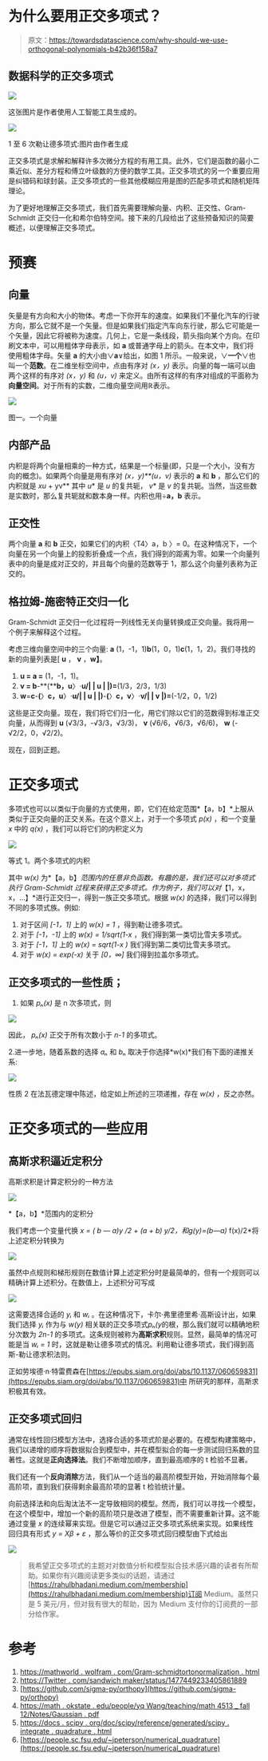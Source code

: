 # 为什么要用正交多项式？

> 原文：<https://towardsdatascience.com/why-should-we-use-orthogonal-polynomials-b42b36f158a7>

## 数据科学的正交多项式

![](img/874a285af81234b30a75cdb8361ec3d3.png)

这张图片是作者使用人工智能工具生成的。

![](img/84315420d47af755b36c443d0a120c30.png)

1 至 6 次勒让德多项式:图片由作者生成

正交多项式是求解和解释许多次微分方程的有用工具。此外，它们是函数的最小二乘近似、差分方程和傅立叶级数的方便的数学工具。正交多项式的另一个重要应用是纠错码和球封装。正交多项式的一些其他模糊应用是图的匹配多项式和随机矩阵理论。

为了更好地理解正交多项式，我们首先需要理解向量、内积、正交性、Gram-Schmidt 正交归一化和希尔伯特空间。接下来的几段给出了这些预备知识的简要概述，以便理解正交多项式。

# 预赛

## 向量

矢量是有方向和大小的物体。考虑一下你开车的速度。如果我们不量化汽车的行驶方向，那么它就不是一个矢量。但是如果我们指定汽车向东行驶，那么它可能是一个矢量，因此它将被称为速度。几何上，它是一条线段，箭头指向某个方向。在印刷文本中，可以用粗体字母表示，如 **a** 或普通字母上的箭头。在本文中，我们将使用粗体字母。矢量 **a** 的大小由∨**a**∨给出，如图 1 所示。一般来说，∨**一个**∨也叫一个**范数**。在二维坐标空间中，点由有序对 *(x，y)* 表示。向量的每一端可以由两个这样的有序对 *(x，y)* 和 *(u，v)* 来定义。由所有这样的有序对组成的平面称为**向量空间**。对于所有的实数，二维向量空间用ℝ表示。

![](img/cd22ed36ba10cfb5fb49e0ad9c997290.png)

图一。一个向量

## 内部产品

内积是将两个向量相乘的一种方式，结果是一个标量(即，只是一个大小，没有方向的概念)。如果两个向量是用有序对 *(x，y)**(u，v)* 表示的 **a** 和 **b** ，那么它们的内积就是 *xu* + yv** 其中 *u** 是 *u* 的复共轭， *v** 是 *v* 的复共轭。当然，当这些数是实数时，那么复共轭就和数本身一样。内积也用÷**a，b** 表示。

## 正交性

两个向量 **a** 和 **b** 正交，如果它们的内积〈T4〉a，b 〉= 0。在这种情况下，一个向量在另一个向量上的投影折叠成一个点，我们得到的距离为零。如果一个向量列表中的向量是成对正交的，并且每个向量的范数等于 1，那么这个向量列表称为正交的。

## 格拉姆-施密特正交归一化

Gram-Schmidt 正交归一化过程将一列线性无关向量转换成正交向量。我将用一个例子来解释这个过程。

考虑三维向量空间中的三个向量: **a** (1，-1，1)**b**(1，0，1)**c**(1，1，2)。我们寻找的新的向量列表是[ **u** ， **v** ，**w】**。

1.  **u = a =** (1，-1，1)。
2.  **v = b**-**(****b，u**〉⋅**u/| | u | |)=**(1/3，2/3，1/3)
3.  **w**=**c**-**(**〉**c，u**〉⋅**u/| | u | |)**-**(**〉**c，v**〉⋅**v/| | v |)=**(-1/2，0，1/2)

这些是正交向量。现在，我们将它们归一化，用它们除以它们的范数得到标准正交向量，从而得到 **u** (√3/3，-√3/3，√3/3)， **v** (√6/6，√6/3，√6/6)， **w** (-√2/2，0，√2/2)。

现在，回到正题。

# 正交多项式

多项式也可以以类似于向量的方式使用，即，它们在给定范围*【a，b】*上服从类似于正交向量的正交关系。在这个意义上，对于一个多项式 *p(x)* ，和一个变量 *x* 中的 *q(x)* ，我们可以将它们的内积定义为

![](img/122a05958c4b44cc7029213f9fa220b9.png)

等式 1。两个多项式的内积

其中 *w(x)* 为*【a，b】*范围内的任意非负函数。有趣的是，我们还可以对多项式执行 Gram-Schmidt 过程来获得正交多项式。作为例子，我们可以对*【1，x，x，…】*进行正交归一，得到一族正交多项式。根据 *w(x)* 的选择，我们可以得到不同的多项式族。例如:

1.  对于区间 *[-1，1]* 上的 *w(x) = 1* ，得到勒让德多项式。
2.  对于 *[-1，-1]* 上的 *w(x) = 1/sqrt(1-x* ，我们得到第一类切比雪夫多项式。
3.  对于 *[-1，1]* 上的 *w(x)* = *sqrt(1-x )* 我们得到第二类切比雪夫多项式。
4.  对于 *w(x) = exp(-x)* 关于 *[0，∞]* 我们得到拉盖尔多项式。

## 正交多项式的一些性质；

1.  如果 *pₙ(x)* 是 n 次多项式，则

![](img/0a0a5ef1fba8ae4a0e41c7a26e0658c1.png)

因此， *pₙ(x)* 正交于所有次数小于 *n-1* 的多项式。

2.进一步地，随着系数的选择 *aₙ* 和 *bₙ* 取决于你选择*w(x)*我们有下面的递推关系:

![](img/ab0dc6a3c7c15817e482c39e8c84faa2.png)

性质 2 在法瓦德定理中陈述，给定如上所述的三项递推，存在 *w(x)* ，反之亦然。

# 正交多项式的一些应用

## 高斯求积逼近定积分

高斯求积是计算定积分的一种方法

![](img/638174cb63ee622709f71e5d55602017.png)

*【a，b】*范围内的定积分

我们考虑一个变量代换 *x = ( b — a)y /2 + (a + b) y/2，*和*g(y)=(b—a)* f(x)/2*将上述定积分转换为

![](img/cec2898c2a7d49b1e945fbf2f7f302a8.png)

虽然中点规则和梯形规则在数值计算上述定积分时是最简单的，但有一个规则可以精确计算上述积分。在数值上，上述积分可写成

![](img/530064d74ad1978cf7e5966759e07d2a.png)

这需要选择合适的 *yᵢ* 和 *wᵢ* 。在这种情况下，卡尔·弗里德里希·高斯设计出，如果我们选择 *yᵢ* 作为与 *w(y)* 相关联的正交多项式*pₙ(y*的根，那么我们就可以精确地积分次数为 *2n-1* 的多项式。这条规则被称为**高斯求积**规则。显然，最简单的情况可能是当 *wᵢ* *= 1* 时，这就是勒让德多项式的情况。利用勒让德多项式，我们得到高斯-勒让德求积法则。

正如劳埃德·n·特雷费森在[https://epubs.siam.org/doi/abs/10.1137/060659831](https://epubs.siam.org/doi/abs/10.1137/060659831)中 所研究的那样，高斯求积极其有效。

## 正交多项式回归

通常在线性回归模型方法中，选择合适的多项式阶是必要的。在模型构建策略中，我们以递增的顺序将数据拟合到模型中，并在模型拟合的每一步测试回归系数的显著性。这就是**正向选择法**。我们不断增加顺序，直到最高顺序的 t 检验不显著。

我们还有一个**反向消除**方法，我们从一个适当的最高阶模型开始，开始消除每个最高阶项，直到我们获得剩余最高阶项的显著 t 检验统计量。

向前选择法和向后淘汰法不一定导致相同的模型。然而，我们可以寻找一个模型，在这个模型中，增加一个新的高阶项只是改进了模型，而不需要重新计算。这不能通过变量 *x* 的连续幂来实现。但是它可以通过正交多项式系统来实现。如果线性回归具有形式 *y = Xβ + ε* ，那么等价的正交多项式回归模型由下式给出

![](img/bd280f2aded3be0fe35a76141eaae094.png)

> 我希望正交多项式的主题对对数值分析和模型拟合技术感兴趣的读者有所帮助。如果你有兴趣阅读更多类似的话题，请通过[https://rahulbhadani.medium.com/membership](https://rahulbhadani.medium.com/membership)订阅 Medium。虽然只是 5 美元/月，但对我有很大的帮助，因为 Medium 支付你的订阅费的一部分给作家。

# 参考

1.  [https://mathworld . wolfram . com/Gram-schmidtortonormalization . html](https://mathworld.wolfram.com/Gram-SchmidtOrthonormalization.html)
2.  [https://Twitter . com/sandwich maker/status/1477449233405861889](https://twitter.com/sandwichmaker/status/1477449233405861889)
3.  [https://github.com/sigma-py/orthopy](https://github.com/sigma-py/orthopy)
4.  [https://math . okstate . edu/people/yq Wang/teaching/math 4513 _ fall 12/Notes/Gaussian . pdf](https://math.okstate.edu/people/yqwang/teaching/math4513_fall12/Notes/gaussian.pdf)
5.  [https://docs . scipy . org/doc/scipy/reference/generated/scipy . integrate . quadrature . html](https://docs.scipy.org/doc/scipy/reference/generated/scipy.integrate.quadrature.html)
6.  [https://people.sc.fsu.edu/~jpeterson/numerical_quadrature](https://people.sc.fsu.edu/~jpeterson/numerical_quadrature)